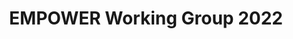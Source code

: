---
widget: people
headless: true  # This file represents a page section.
title: EMPOWER Working Group 2022
subtitle: 

content:
  user_groups:
    - "Working group: EMPOWER track 2022"

design:
  # Show user's social networking links? (true/false)
  show_social: false
  # Show user's interests? (true/false)
  show_interests: false
  # Show user's role?
  show_role: true
  # Show user's organizations/affiliations?
  show_organizations: true


---